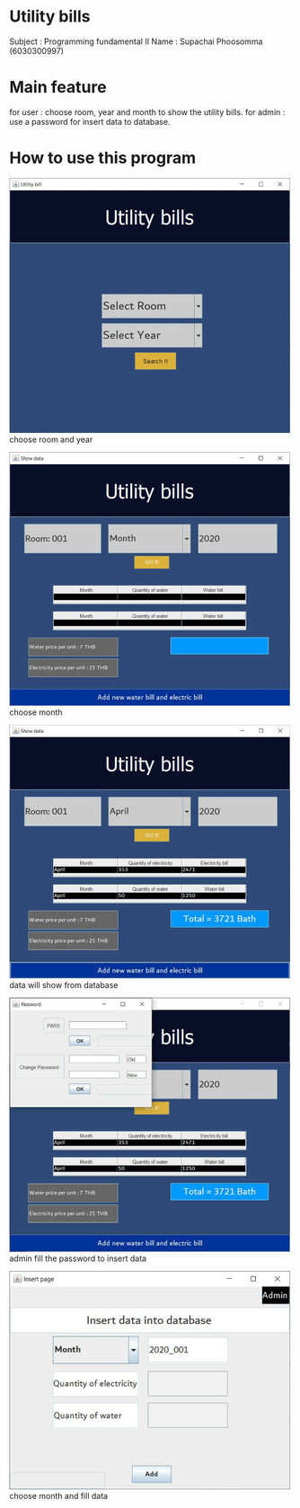 # Utility bills
Subject : Programming fundamental II
Name : Supachai Phoosomma (6030300997)
# Main feature
for user : choose room, year and month to show the utility bills.
for admin : use a password for insert data to database.

# How to use this program
<img src="image/217753.jpg" width="500">  choose room and year


<img src="image/217754.jpg" width="500">  choose month


<img src="image/217755.jpg" width="500">  data will show from database


<img src="image/217756.jpg" width="500">  admin fill the password to insert data


<img src="image/217757.jpg" width="500">  choose month and fill data
